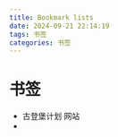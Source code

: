 ```yaml
---
title: Bookmark lists
date: 2024-09-21 22:14:19
tags: 书签
categories: 书签
---
```


# 书签

* 古登堡计划 网站
* 
